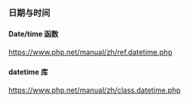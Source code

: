 ### 日期与时间

#### Date/time 函数

https://www.php.net/manual/zh/ref.datetime.php

#### datetime 库

https://www.php.net/manual/zh/class.datetime.php

